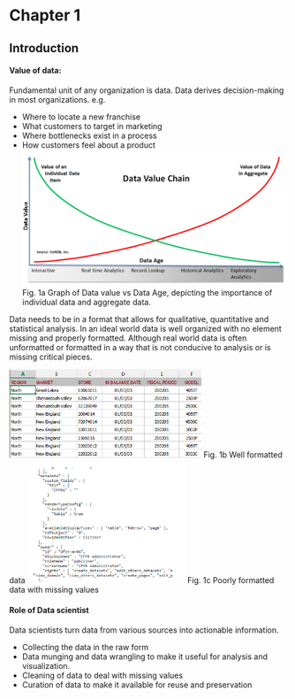 # Chapter 1

## Introduction

#### Value of data: 
Fundamental unit of any organization is data. Data derives decision-making in most organizations. e.g.

* Where to locate a new franchise
* What customers to target in marketing
* Where bottlenecks exist in a process
* How customers feel about a product
![Value of Data](https://github.com/Yatish0833/Collecting-storing-and-retrieving-data/blob/master/Images/Big-Data-Value-Continuum-Image-2b.png "Value of Data")Fig. 1a Graph of Data value vs Data Age, depicting the importance of individual data and aggregate data.

Data needs to be in a format that allows for qualitative, quantitative and statistical analysis. In an ideal world data is well organized with no element missing and properly formatted. Although real world data is often unformatted or formatted in a way that is not conducive to analysis or is missing critical pieces. 

![Good data](https://github.com/Yatish0833/Collecting-storing-and-retrieving-data/blob/master/Images/Screen%20Shot%202015-06-26%20at%202.24.38%20PM.png "Good data")
Fig. 1b Well formatted data
![Bad data](https://github.com/Yatish0833/Collecting-storing-and-retrieving-data/blob/master/Images/Screen%20Shot%202015-06-26%20at%202.25.09%20PM.png "Bad data")
Fig. 1c Poorly formatted data with missing values

#### Role of Data scientist 
Data scientists turn data from various sources into actionable information.
* Collecting the data in the raw form
* Data munging and data wrangling to make it useful for analysis and visualization.
* Cleaning of data to deal with missing values
* Curation of data to make it available for reuse and preservation
